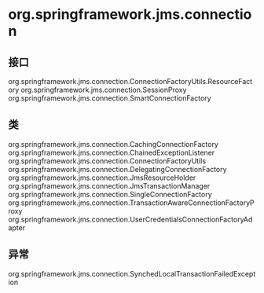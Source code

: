 # org.springframework.jms.connection

## 接口

org.springframework.jms.connection.ConnectionFactoryUtils.ResourceFactory
org.springframework.jms.connection.SessionProxy
org.springframework.jms.connection.SmartConnectionFactory

## 类

org.springframework.jms.connection.CachingConnectionFactory
org.springframework.jms.connection.ChainedExceptionListener
org.springframework.jms.connection.ConnectionFactoryUtils
org.springframework.jms.connection.DelegatingConnectionFactory
org.springframework.jms.connection.JmsResourceHolder
org.springframework.jms.connection.JmsTransactionManager
org.springframework.jms.connection.SingleConnectionFactory
org.springframework.jms.connection.TransactionAwareConnectionFactoryProxy
org.springframework.jms.connection.UserCredentialsConnectionFactoryAdapter

## 异常

org.springframework.jms.connection.SynchedLocalTransactionFailedException




